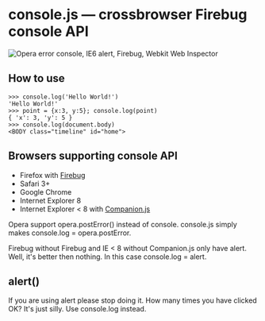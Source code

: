 console.js — crossbrowser Firebug console API
=============================================

![Opera error console, IE6 alert, Firebug, Webkit Web Inspector](/nv/console.js/raw/master/intro.png)

How to use
----------

    >>> console.log('Hello World!')
    'Hello World!'
    >>> point = {x:3, y:5}; console.log(point)
    { 'x': 3, 'y': 5 }
    >>> console.log(document.body)
    <BODY class="timeline" id="home">

Browsers supporting console API
-------------------------------
  * Firefox with [Firebug][]
  * Safari 3+
  * Google Chrome
  * Internet Explorer 8
  * Internet Explorer < 8 with [Companion.js][]

Opera support opera.postError() instead of console. console.js simply makes console.log = opera.postError.

Firebug without Firebug and IE < 8 without Companion.js only have alert. Well, it's better then nothing. In this case console.log = alert.

  [Firebug]: http://getfirebug.com/
  [Companion.js]: http://www.my-debugbar.com/wiki/CompanionJS/HomePage


alert()
-------
If you are using alert please stop doing it. How many times you have clicked OK? It's just silly. Use console.log instead.
